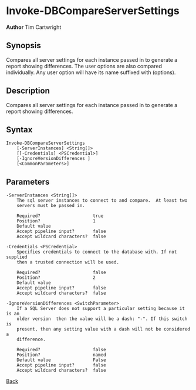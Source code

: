 # Invoke-DBCompareServerSettings
**Author** Tim Cartwright

## Synopsis
Compares all server settings for each instance passed in to generate a report showing differences. The user options are also compared individually. Any user option will have its name suffixed with (options).

## Description
Compares all server settings for each instance passed in to generate a report showing differences.

## Syntax
    Invoke-DBCompareServerSettings 
        [-ServerInstances] <String[]> 
        [[-Credentials] <PSCredential>] 
        [-IgnoreVersionDifferences ] 
        [<CommonParameters>]

## Parameters
    -ServerInstances <String[]>
        The sql server instances to connect to and compare.  At least two 
        servers must be passed in.

        Required?                    true
        Position?                    1
        Default value                
        Accept pipeline input?       false
        Accept wildcard characters?  false

    -Credentials <PSCredential>
        Specifies credentials to connect to the database with. If not supplied 
        then a trusted connection will be used.

        Required?                    false
        Position?                    2
        Default value                
        Accept pipeline input?       false
        Accept wildcard characters?  false

    -IgnoreVersionDifferences <SwitchParameter>
        If a SQL Server does not support a particular setting because it is an 
        older version  then the value will be a dash: "-". If this switch is 
        present, then any setting value with a dash will not be considered a 
        difference.

        Required?                    false
        Position?                    named
        Default value                False
        Accept pipeline input?       false
        Accept wildcard characters?  false

[Back](/README.md)